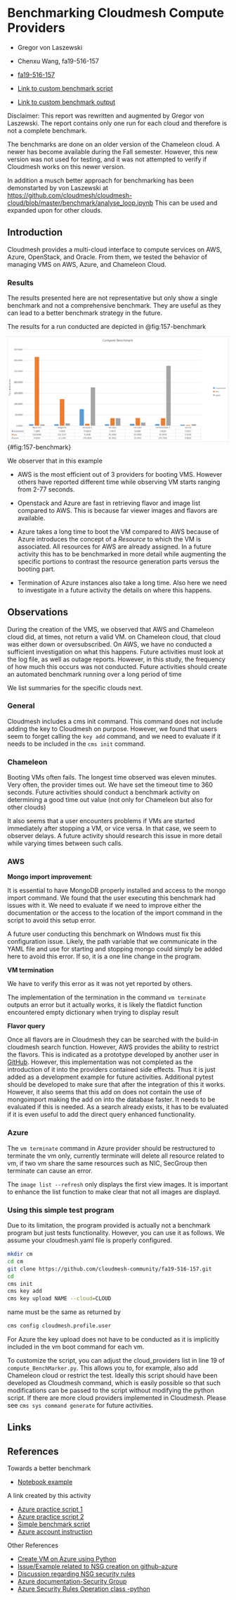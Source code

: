 # Benchmarking Cloudmesh Compute Providers

* Gregor von Laszewski
* Chenxu Wang, fa19-516-157

* [fa19-516-157](https://github.com/cloudmesh-community/fa19-516-157)
* [Link to custom benchmark script](https://github.com/cloudmesh-community/fa19-516-157/blob/master/compute_BenchMarker.py)
* [Link to custom benchmark output](https://raw.githubusercontent.com/cloudmesh-community/fa19-516-157/master/benchmarkOutput_v2.txt)

Disclaimer: This report was rewritten and augmented by Gregor von
Laszewski. The report contains only one run for each cloud and therefore
is not a complete benchmark.

The benchmarks are done on an older version of the Chameleon cloud. A newer
has become available during the Fall semester. However, this new
version was not used for testing, and it was not attempted to verify if
Cloudmesh works on this newer version.

In addition a musch better approach for benchmarking has been demonstarted by von Laszewski at 
<https://github.com/cloudmesh/cloudmesh-cloud/blob/master/benchmark/analyse_loop.ipynb>
This can be used and expanded upon for other clouds.

## Introduction

Cloudmesh provides a multi-cloud interface to compute services on AWS,
Azure, OpenStack, and Oracle. From them, we tested the behavior of
managing VMS on AWS, Azure, and Chameleon Cloud.

### Results

The results presented here are not representative but only show a single
benchmark and not a comprehensive benchmark. They are useful as they can
lead to a better benchmark strategy in the future.

The results for a run conducted are depicted in @fig:157-benchmark

![benchmark result](../images/benchmark_res.PNG){#fig:157-benchmark}

We observer that in this example

* AWS is the most efficient out of 3 providers for booting VMS. However
  others have reported different time while observing VM starts ranging
  from 2-77 seconds.

* Openstack and Azure are fast in retrieving flavor and image
  list compared to AWS. This is because far viewer images
  and flavors are available.

* Azure takes a long time to boot the VM compared to AWS because of Azure
  introduces the concept of a *Resource* to which the VM is associated.
  All resources for AWS are already assigned. In a future activity this
  has to be benchmarked in more detail while augmenting the specific
  portions to contrast the resource generation parts versus the booting
  part.
  
* Termination of Azure instances also take a long time. Also here we need
  to investigate in a future activity the details on where this happens.

## Observations

During the creation of the VMS, we observed that AWS and Chameleon cloud did, at times, not return a valid VM. on Chameleon cloud, that cloud was either
down or oversubscribed. On AWS, we have no conducted a sufficient
investigation on what this happens. Future activities must look at the
log file, as well as outage reports. However, in this study, the frequency
of how much this occurs was not conducted. Future activities should
create an automated benchmark running over a long period of time

We list summaries for the specific clouds next.

### General

Cloudmesh includes a cms init command. This command does not
include adding the key to Cloudmesh on purpose. However, we found that users seem to
forget calling the `key add` command, and we need to evaluate if it needs
to be included in the `cms init` command.
 

### Chameleon

Booting VMs often fails. The longest time observed was eleven minutes.
Very often, the provider times out. We have set the timeout time to 360 seconds. Future activities should conduct a benchmark activity on
determining a good time out value (not only for Chameleon but also for
other clouds)

It also seems that a user encounters problems if VMs are started
immediately after stopping a VM, or vice versa. In that case, we seem to
observer delays. A future activity should research this issue in more
detail while varying times between such calls.


### AWS
    
**Mongo import improvement**:
    
It is essential to have MongoDB properly installed and access to the
mongo import command. We found that the user executing this benchmark
had issues with it. We need to evaluate if we need to improve either the
documentation or the access to the location of the import command in the
script to avoid this setup error.

A future user conducting this benchmark on WIndows must fix this
configuration issue. Likely, the path variable that we
communicate in the YAML file and use for starting and stopping mongo
could simply be added here to avoid this error. If so, it is a one line change
in the program.

**VM termination**

We have to verify this error as it was not yet reported by others.
    
The implementation of the termination in the command `vm terminate`
outputs an error but it actually works, it is likely the flatdict function
encountered empty dictionary when trying to display result
 
**Flavor query**

Once all flavors are in Cloudmesh they can be searched with the build-in
cloudmesh search function. However, AWS provides the ability to restrict
the flavors. This is indicated as a prototype developed by another user
in [GitHub](https://github.com/cloudmesh/cloudmesh-cloud/blob/master/cloudmesh/compute/aws/AwsFlavors-dev.py).
However, this implementation was not completed as the introduction of it
into the providers contained side effects. Thus it is just added as a
development example for future activities. Additional pytest should be
developed to make sure that after the integration of this it works.
However, it also seems that this add on does not contain the use of
mongoimport making the add on into the database faster. It needs to be
evaluated if this is needed. As a search already exists, it has to be
evaluated if it is even useful to add the direct query enhanced
functionality.
 
### Azure
    
The `vm terminate` command in  Azure provider should be restructured to
terminate the vm only, currently terminate will delete all resource
related to vm, if two vm share the same resources such as NIC, SecGroup then
terminate can cause an error.
    
The `image list --refresh` only displays the first view images. It is
important to enhance the list function to make clear that not all images
are displayd.

### Using this simple test program

Due to its limitation, the program provided is actually not a benchmark
program but just tests functionality. However, you can use it as follows.
We assume your cloudmesh.yaml file is properly configured.

```bash
mkdir cm
cd cm
git clone https://github.com/cloudmesh-community/fa19-516-157.git
cd
cms init
cms key add
cms key upload NAME --cloud=CLOUD
```

name must be the same as returned by

```bash
cms config cloudmesh.profile.user
```

For Azure the key upload does not have to be conducted as it is
implicitly included in the vm boot command for each vm.

To customize the script, you can adjust the cloud_providers list in line
19 of `compute_BenchMarker.py`. This allows you to, for example, also
add Chameleon cloud or restrict the test. Ideally this script should
have been developed as Cloudmesh command, which is easily possible so
that such modifications can be passed to the script without modifying
the python script. If there are more cloud providers implemented in
Cloudmesh. Please see `cms sys command generate` for future activities.
    
## Links


## References

Towards a better benchmark

* [Notebook example](https://github.com/cloudmesh/cloudmesh-cloud/blob/master/benchmark/analyse_loop.ipynb)

A link created by this activity

* [Azure practice script 1](https://github.com/cloudmesh-community/fa19-516-157/blob/master/project/AzurePractice/myAzurePractice.py)
* [Azure practice script 2](https://github.com/wang542/cloudmesh-cloud/blob/azure_wang542/cloudmesh/compute/azure/Provider.py)
* [Simple benchmark script](https://github.com/cloudmesh-community/fa19-516-157/blob/master/compute_BenchMarker.py)
* [Azure account instruction](https://github.com/cloudmesh-community/fa19-516-157/blob/master/azure_credentials.md)


Other References

* [Create VM on Azure using Python](https://docs.microsoft.com/en-us/azure/virtual-machines/windows/python#)
* [Issue/Example related to NSG creation on github-azure](https://github.com/MicrosoftDocs/azure-docs/issues/30555)
* [Discussion regarding NSG security rules](https://stackoverflow.com/questions/55970074/issues-with-network-security-group-deployment-using-python-networksecuritygrou)
* [Azure documentation-Security Group](https://docs.microsoft.com/en-us/azure/virtual-network/security-overview)
* [Azure Security Rules Operation class -python](https://docs.microsoft.com/en-us/python/api/azure-mgmt-network/azure.mgmt.network.v2017_03_01.operations.securityrulesoperations?view=azure-python)
